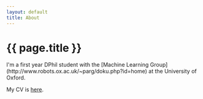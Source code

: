 ```yaml
---
layout: default
title: About
---
```

<h1>{{ page.title }}</h1>
I'm a first year DPhil student with the [Machine Learning Group](http://www.robots.ox.ac.uk/~parg/doku.php?id=home) at the University of Oxford.

My CV is [here]('/files/cv.pdf').
